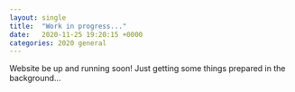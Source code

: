 ```yaml
---
layout: single
title:  "Work in progress..."
date:   2020-11-25 19:20:15 +0000
categories: 2020 general
---
```

Website be up and running soon! Just getting some things prepared in the background...